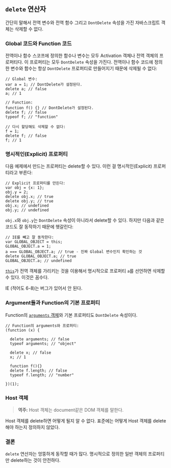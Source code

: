 ## `delete` 연산자

간단히 말해서 전역 변수와 전역 함수 그리고 `DontDelete` 속성을 가진 자바스크립트 객체는 삭제할 수 없다.

### Global 코드와 Function 코드

전역이나 함수 스코프에 정의한 함수나 변수는 모두 Activation 객체나 전역 객체의 프로퍼티다. 이 프로퍼티는 모두 `DontDelete` 속성을 가진다. 전역이나 함수 코드에 정의한 변수와 함수는 항상 `DontDelete` 프로퍼티로 만들어지기 때문에 삭제될 수 없다:

    // Global 변수:
    var a = 1; // DontDelete가 설정된다.
    delete a; // false
    a; // 1

    // Function:
    function f() {} // DontDelete가 설정된다.
    delete f; // false
    typeof f; // "function"

    // 다시 할당해도 삭제할 수 없다:
    f = 1;
    delete f; // false
    f; // 1

### 명시적인(Explicit) 프로퍼티

다음 예제에서 만드는 프로퍼티는 delete할 수 있다. 이런 걸 명시적인(Explicit) 프로퍼티라고 부른다:

    // Explicit 프로퍼티를 만든다:
    var obj = {x: 1};
    obj.y = 2;
    delete obj.x; // true
    delete obj.y; // true
    obj.x; // undefined
    obj.y; // undefined

`obj.x`와 `obj.y`는 `DontDelete` 속성이 아니라서 delete할 수 있다. 하지만 다음과 같은 코드도 잘 동작하기 때문에 헷갈린다:

    // IE를 빼고 잘 동작한다:
    var GLOBAL_OBJECT = this;
    GLOBAL_OBJECT.a = 1;
    a === GLOBAL_OBJECT.a; // true - 진짜 Global 변수인지 확인하는 것
    delete GLOBAL_OBJECT.a; // true
    GLOBAL_OBJECT.a; // undefined

[`this`](#function.this)가 전역 객체를 가리키는 것을 이용해서 명시적으로 프로퍼티 `a`를 선언하면 삭제할 수 있다. 이것은 꼼수다.

IE (적어도 6-8)는 버그가 있어서 안 된다.

### Argument들과 Function의 기본 프로퍼티

Function의 [`arguments` 객체](#function.arguments)와 기본 프로퍼티도 `DontDelete` 속성이다.

    // Function의 arguments와 프로퍼티:
    (function (x) {
    
      delete arguments; // false
      typeof arguments; // "object"
      
      delete x; // false
      x; // 1
      
      function f(){}
      delete f.length; // false
      typeof f.length; // "number"
      
    })(1);

### Host 객체

> **역주:** Host 객체는 document같은 DOM 객체를 말한다.

Host 객체를 delete하면 어떻게 될지 알 수 없다. 표준에는 어떻게 Host 객체를 delete해야 하는지 정의하지 않았다.

### 결론

`delete` 연산자는 엉뚱하게 동작할 때가 많다. 명시적으로 정의한 일반 객체의 프로퍼티만 delete하는 것이 안전하다.
